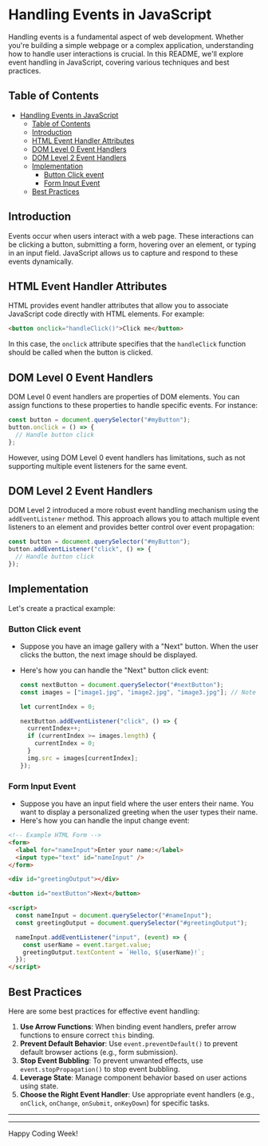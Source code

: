 # Handling Events in JavaScript

Handling events is a fundamental aspect of web development. Whether you're building a simple webpage or a complex application, understanding how to handle user interactions is crucial. In this README, we'll explore event handling in JavaScript, covering various techniques and best practices.

## Table of Contents

- [Handling Events in JavaScript](#handling-events-in-javascript)
  - [Table of Contents](#table-of-contents)
  - [Introduction](#introduction)
  - [HTML Event Handler Attributes](#html-event-handler-attributes)
  - [DOM Level 0 Event Handlers](#dom-level-0-event-handlers)
  - [DOM Level 2 Event Handlers](#dom-level-2-event-handlers)
  - [Implementation](#implementation)
    - [Button Click event](#button-click-event)
    - [Form Input Event](#form-input-event)
  - [Best Practices](#best-practices)

## Introduction

Events occur when users interact with a web page. These interactions can be clicking a button, submitting a form, hovering over an element, or typing in an input field. JavaScript allows us to capture and respond to these events dynamically.

## HTML Event Handler Attributes

HTML provides event handler attributes that allow you to associate JavaScript code directly with HTML elements. For example:

```html
<button onclick="handleClick()">Click me</button>
```

In this case, the `onclick` attribute specifies that the `handleClick` function should be called when the button is clicked.

## DOM Level 0 Event Handlers

DOM Level 0 event handlers are properties of DOM elements. You can assign functions to these properties to handle specific events. For instance:

```javascript
const button = document.querySelector("#myButton");
button.onclick = () => {
  // Handle button click
};
```

However, using DOM Level 0 event handlers has limitations, such as not supporting multiple event listeners for the same event.

## DOM Level 2 Event Handlers

DOM Level 2 introduced a more robust event handling mechanism using the `addEventListener` method. This approach allows you to attach multiple event listeners to an element and provides better control over event propagation:

```javascript
const button = document.querySelector("#myButton");
button.addEventListener("click", () => {
  // Handle button click
});
```

## Implementation

Let's create a practical example:

### Button Click event

- Suppose you have an image gallery with a "Next" button. When the user clicks the button, the next image should be displayed.
- Here's how you can handle the "Next" button click event:

  ```javascript
  const nextButton = document.querySelector("#nextButton");
  const images = ["image1.jpg", "image2.jpg", "image3.jpg"]; // Note that these images should be in the folder of your program(script)

  let currentIndex = 0;

  nextButton.addEventListener("click", () => {
    currentIndex++;
    if (currentIndex >= images.length) {
      currentIndex = 0;
    }
    img.src = images[currentIndex];
  });
  ```

### Form Input Event

- Suppose you have an input field where the user enters their name. You want to display a personalized greeting when the user types their name.
- Here's how you can handle the input change event:

```html
<!-- Example HTML Form -->
<form>
  <label for="nameInput">Enter your name:</label>
  <input type="text" id="nameInput" />
</form>

<div id="greetingOutput"></div>

<button id="nextButton">Next</button>

<script>
  const nameInput = document.querySelector("#nameInput");
  const greetingOutput = document.querySelector("#greetingOutput");

  nameInput.addEventListener("input", (event) => {
    const userName = event.target.value;
    greetingOutput.textContent = `Hello, ${userName}!`;
  });
</script>
```

## Best Practices

Here are some best practices for effective event handling:

1. **Use Arrow Functions**: When binding event handlers, prefer arrow functions to ensure correct `this` binding.
2. **Prevent Default Behavior**: Use `event.preventDefault()` to prevent default browser actions (e.g., form submission).
3. **Stop Event Bubbling**: To prevent unwanted effects, use `event.stopPropagation()` to stop event bubbling.
4. **Leverage State**: Manage component behavior based on user actions using state.
5. **Choose the Right Event Handler**: Use appropriate event handlers (e.g., `onClick`, `onChange`, `onSubmit`, `onKeyDown`) for specific tasks.

---

---

Happy Coding Week!
